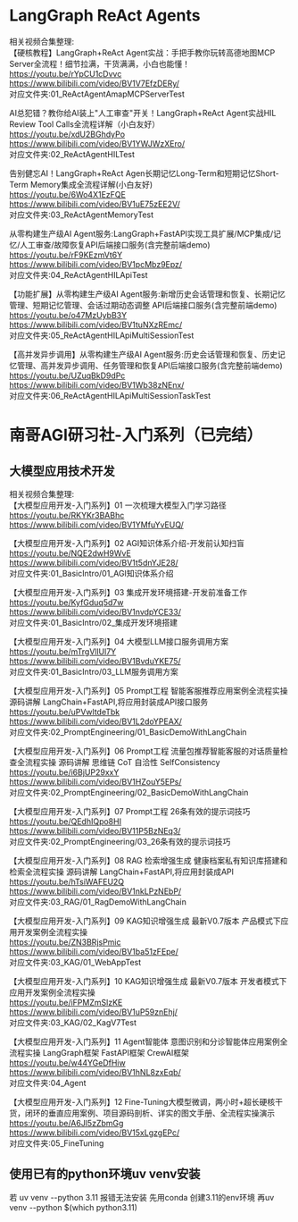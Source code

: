 # LangGraph ReAct Agents         
相关视频合集整理:                        
【硬核教程】LangGraph+ReAct Agent实战：手把手教你玩转高德地图MCP Server全流程！细节拉满，干货满满，小白也能懂！                
https://youtu.be/rYpCU1cDvvc                                  
https://www.bilibili.com/video/BV1V7EfzDERy/            
对应文件夹:01_ReActAgentAmapMCPServerTest         

AI总犯错？教你给AI装上"人工审查"开关！LangGraph+ReAct Agent实战HIL Review Tool Calls全流程详解（小白友好）           
https://youtu.be/xdU2BGhdyPo           
https://www.bilibili.com/video/BV1YWJWzXEro/              
对应文件夹:02_ReActAgentHILTest         
 
告别健忘AI！LangGraph+ReAct Agen长期记忆Long-Term和短期记忆Short-Term Memory集成全流程详解(小白友好)             
https://youtu.be/6Wo4X1EzFQE            
https://www.bilibili.com/video/BV1uE75zEE2V/             
对应文件夹:03_ReActAgentMemoryTest       

从零构建生产级AI Agent服务:LangGraph+FastAPI实现工具扩展/MCP集成/记忆/人工审查/故障恢复API后端接口服务(含完整前端demo)           
https://youtu.be/rF9KEzmVt6Y              
https://www.bilibili.com/video/BV1pcMbz9Epz/                   
对应文件夹:04_ReActAgentHILApiTest             

【功能扩展】从零构建生产级AI Agent服务:新增历史会话管理和恢复、长期记忆管理、短期记忆管理、会话过期动态调整 API后端接口服务(含完整前端demo)                 
https://youtu.be/o47MzUybB3Y                         
https://www.bilibili.com/video/BV1tuNXzREmc/                                 
对应文件夹:05_ReActAgentHILApiMultiSessionTest                          

【高并发异步调用】从零构建生产级AI Agent服务:历史会话管理和恢复、历史记忆管理、高并发异步调用、任务管理和恢复API后端接口服务(含完整前端demo)          
https://youtu.be/UZuqBkD9dPc              
https://www.bilibili.com/video/BV1Wb38zNEnx/                  
对应文件夹:06_ReActAgentHILApiMultiSessionTaskTest                 

# 南哥AGI研习社-入门系列（已完结）  
## 大模型应用技术开发          
相关视频合集整理:              
【大模型应用开发-入门系列】01 一次梳理大模型入门学习路径                 
https://youtu.be/RKYKr3BABhc                 
https://www.bilibili.com/video/BV1YMfuYvEUQ/                     

【大模型应用开发-入门系列】02 AGI知识体系介绍-开发前认知扫盲          
https://youtu.be/NQE2dwH9WvE                   
https://www.bilibili.com/video/BV1t5dnYJE28/                
对应文件夹:01_BasicIntro/01_AGI知识体系介绍        

【大模型应用开发-入门系列】03 集成开发环境搭建-开发前准备工作            
https://youtu.be/KyfGduq5d7w           
https://www.bilibili.com/video/BV1nvdpYCE33/              
对应文件夹:01_BasicIntro/02_集成开发环境搭建                     

【大模型应用开发-入门系列】04 大模型LLM接口服务调用方案              
https://youtu.be/mTrgVllUl7Y                 
https://www.bilibili.com/video/BV1BvduYKE75/                   
对应文件夹:01_BasicIntro/03_LLM服务调用方案                  

【大模型应用开发-入门系列】05 Prompt工程 智能客服推荐应用案例全流程实操 源码讲解 LangChain+FastAPI,将应用封装成API接口服务                   
https://youtu.be/uPVwltdeTbk                  
https://www.bilibili.com/video/BV1L2doYPEAX/               
对应文件夹:02_PromptEngineering/01_BasicDemoWithLangChain                

【大模型应用开发-入门系列】06 Prompt工程 流量包推荐智能客服的对话质量检查全流程实操 源码讲解 思维链 CoT 自洽性 SelfConsistency          
https://youtu.be/i6BjUP29xxY          
https://www.bilibili.com/video/BV1HZouY5EPs/                
对应文件夹:02_PromptEngineering/02_BasicDemoWithLangChain              

【大模型应用开发-入门系列】07 Prompt工程 26条有效的提示词技巧               
https://youtu.be/QEdhIQpo8HI               
https://www.bilibili.com/video/BV11P5BzNEq3/              
对应文件夹:02_PromptEngineering/03_26条有效的提示词技巧                  

【大模型应用开发-入门系列】08 RAG 检索增强生成 健康档案私有知识库搭建和检索全流程实操 源码讲解 LangChain+FastAPI,将应用封装成API               
https://youtu.be/hTsiWAFEU2Q                   
https://www.bilibili.com/video/BV1nkLPzNEbP/                     
对应文件夹:03_RAG/01_RagDemoWithLangChain                

【大模型应用开发-入门系列】09 KAG知识增强生成 最新V0.7版本 产品模式下应用开发案例全流程实操             
https://youtu.be/ZN3BRjsPmic           
https://www.bilibili.com/video/BV1ba51zFEpe/           
对应文件夹:03_KAG/01_WebAppTest                         

【大模型应用开发-入门系列】10 KAG知识增强生成 最新V0.7版本 开发者模式下应用开发案例全流程实操        
https://youtu.be/iFPMZmSlzKE            
https://www.bilibili.com/video/BV1uP59znEhj/           
对应文件夹:03_KAG/02_KagV7Test                

【大模型应用开发-入门系列】11 Agent智能体 意图识别和分诊智能体应用案例全流程实操 LangGraph框架 FastAPI框架 CrewAI框架                 
https://youtu.be/w44YGeDfHiw                 
https://www.bilibili.com/video/BV1hNL8zxEqb/                  
对应文件夹:04_Agent                      

【大模型应用开发-入门系列】12 Fine-Tuning大模型微调，两小时+超长硬核干货，闭环的垂直应用案例、项目源码剖析、详实的图文手册、全流程实操演示           
https://youtu.be/A6Jl5zZbmGg                
https://www.bilibili.com/video/BV15xLgzgEPc/              
对应文件夹:05_FineTuning                      

                               
## 使用已有的python环境uv venv安装
若 uv venv --python 3.11 报错无法安装
先用conda 创建3.11的env环境
再uv venv --python $(which python3.11)

